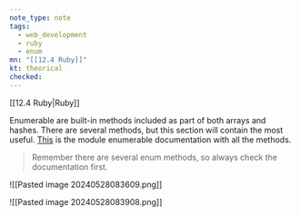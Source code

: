 ```yaml
---
note_type: note
tags:
  - web_development
  - ruby
  - enum
mn: "[[12.4 Ruby]]"
kt: theorical
checked: 
---
```

[[12.4 Ruby|Ruby]]

Enumerable are built-in methods included as part of both arrays and hashes. There are several methods, but this section will contain the most useful. [This](https://docs.ruby-lang.org/en/3.3/Enumerable.html) is the module enumerable documentation with all the methods. 

>Remember there are several enum methods, so always check the documentation first. 


![[Pasted image 20240528083609.png]]

![[Pasted image 20240528083908.png]]